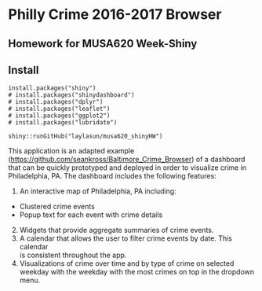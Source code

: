 # Philly Crime 2016-2017 Browser
## Homework for MUSA620 Week-Shiny
## Install

```
install.packages("shiny")
# install.packages("shinydashboard")
# install.packages("dplyr")
# install.packages("leaflet")
# install.packages("ggplot2")
# install.packages("lubridate")

shiny::runGitHub("laylasun/musa620_shinyHW")
```

This application is an adapted example (https://github.com/seankross/Baltimore_Crime_Browser)
of a dashboard that can be quickly prototyped
and deployed in order to visualize crime in Philadelphia, PA. The dashboard
includes the following features:

1. An interactive map of Philadelphia, PA including:
  - Clustered crime events
  - Popup text for each event with crime details
2. Widgets that provide aggregate summaries of crime events.
3. A calendar that allows the user to filter crime events by date. This calendar  
   is consistent throughout the app.
4. Visualizations of crime over time and by type of crime on selected weekday with
   the weekday with the most crimes on top in the dropdown menu.

